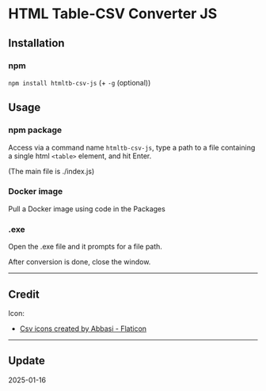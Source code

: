 # HTML Table-CSV Converter JS

## Installation

### npm

`npm install htmltb-csv-js` (+ `-g` (optional))

## Usage

### npm package

Access via a command name `htmltb-csv-js`, type a path to a file containing a single html `<table>` element, and hit Enter.

(The main file is ./index.js)

### Docker image

Pull a Docker image using code in the Packages

### .exe

Open the .exe file and it prompts for a file path.

After conversion is done, close the window.

---

## Credit

Icon:

- <a href="https://www.flaticon.com/free-icons/csv" title="csv icons">Csv icons created by Abbasi - Flaticon</a>

---

## Update

2025-01-16
